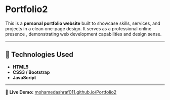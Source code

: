 # Portfolio2

This is a **personal portfolio website** built to showcase skills, services, and projects in a clean one-page design.
It serves as a professional online presence , demonstrating web development capabilities and design sense.


---

## 🧰 Technologies Used

* **HTML5**
* **CSS3 / Bootstrap**
* **JavaScript**

---

🔗 **Live Demo:** [mohamedashraf011.github.io/Portfolio2](https://mohamedashraf011.github.io/Portfolio2/)


